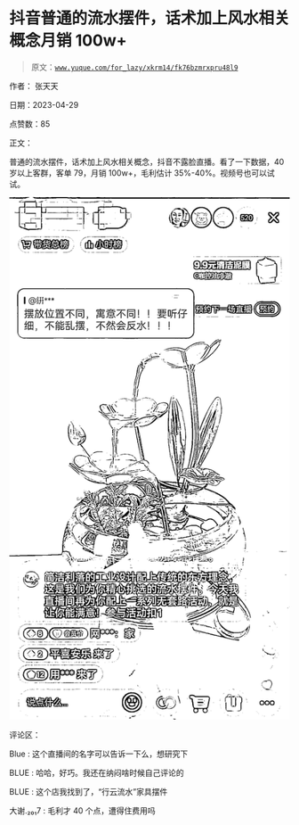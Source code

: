 # 抖音普通的流水摆件，话术加上风水相关概念月销 100w+

> 原文：[`www.yuque.com/for_lazy/xkrm14/fk76bzmrxpru48l9`](https://www.yuque.com/for_lazy/xkrm14/fk76bzmrxpru48l9)

作者： 张天天

日期：2023-04-29

点赞数：85

正文：

普通的流水摆件，话术加上风水相关概念，抖音不露脸直播。看了一下数据，40 岁以上客群，客单 79，月销 100w+，毛利估计 35%-40%。视频号也可以试试。

![](img/18a4011c3fdb54c22c6504b1d33e3c5a.png)  

评论区：

Blue : 这个直播间的名字可以告诉一下么，想研究下

BLUE : 哈哈，好巧。我还在纳闷啥时候自己评论的

BLUE : 这个店我找到了，“行云流水”家具摆件

大谢.₂₀₁7 : 毛利才 40 个点，遭得住费用吗

